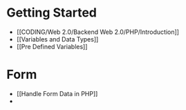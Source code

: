 # Getting Started
- [[CODING/Web 2.0/Backend Web 2.0/PHP/Introduction]]
- [[Variables and Data Types]]
- [[Pre Defined Variables]]

# Form
- [[Handle Form Data in PHP]]
- 